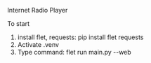 Internet Radio Player

To start

1. install flet, requests: pip install flet requests
2. Activate .venv
3. Type command: flet run main.py --web

